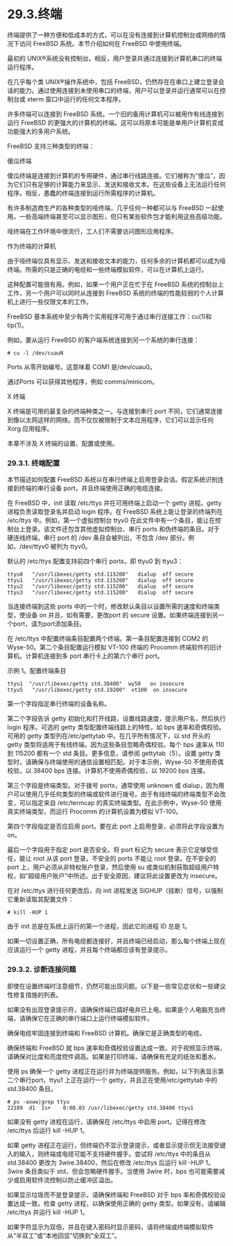 # 29.3.终端

终端提供了一种方便和低成本的方式，可以在没有连接到计算机控制台或网络的情况下访问 FreeBSD 系统。本节介绍如何在 FreeBSD 中使用终端。

最初的 UNIX®系统没有控制台。相反，用户登录并通过连接到计算机串口的终端运行程序。

在几乎每个类 UNIX®操作系统中，包括 FreeBSD，仍然存在在串口上建立登录会话的能力。通过使用连接到未使用串口的终端，用户可以登录并运行通常可以在控制台或 xterm 窗口中运行的任何文本程序。

许多终端可以连接到 FreeBSD 系统。一个旧的备用计算机可以被用作有线连接到运行 FreeBSD 的更强大的计算机的终端。这可以将原本可能是单用户计算机变成功能强大的多用户系统。

FreeBSD 支持三种类型的终端：

 傻瓜终端

傻瓜终端是连接到计算机的专用硬件，通过串行线路连接。它们被称为“傻瓜”，因为它们只有足够的计算能力来显示、发送和接收文本。在这些设备上无法运行任何程序。相反，愚蠢的终端连接到运行所需程序的计算机。

有许多制造商生产的各种类型的哑终端，几乎任何一种都可以与 FreeBSD 一起使用。一些高端终端甚至可以显示图形，但只有某些软件包才能利用这些高级功能。

哑终端在工作环境中很流行，工人们不需要访问图形应用程序。

作为终端的计算机

由于哑终端仅具有显示、发送和接收文本的能力，任何多余的计算机都可以成为哑终端。所需的只是正确的电缆和一些终端模拟软件，可以在计算机上运行。

这种配置可能很有用。例如，如果一个用户正在忙于在 FreeBSD 系统的控制台上工作，另一个用户可以同时从连接到 FreeBSD 系统的终端的性能较弱的个人计算机上进行一些仅限文本的工作。

FreeBSD 基本系统中至少有两个实用程序可用于通过串行连接工作：cu(1)和 tip(1)。

例如，要从运行 FreeBSD 的客户端系统连接到另一个系统的串行连接：

```
# cu -l /dev/cuauN
```

Ports 从零开始编号。这意味着 COM1 是/dev/cuau0。

通过Ports 可以获得其他程序，例如 comms/minicom。

 X 终端

X 终端是可用的最复杂的终端种类之一。与连接到串行 port 不同，它们通常连接到像以太网这样的网络。而不仅仅被限制于文本应用程序，它们可以显示任何 Xorg 应用程序。

本章不涉及 X 终端的设置、配置或使用。

### 29.3.1. 终端配置

本节描述如何配置 FreeBSD 系统以在串行终端上启用登录会话。假定系统识别连接到终端的串行设备 port，并且终端使用正确的电缆连接。

在 FreeBSD 中，init 读取 /etc/ttys 并在可用终端上启动一个 getty 进程。getty 进程负责读取登录名并启动 login 程序。在 FreeBSD 系统上能让登录的终端列在 /etc/ttys 中。例如，第一个虚拟控制台 ttyv0 在此文件中有一个条目，能让在控制台上登录。该文件还包含其他虚拟控制台、串行 ports 和伪终端的条目。对于硬连线终端，串行 port 的 /dev 条目会被列出，不包含 /dev 部分。例如，/dev/ttyv0 被列为 ttyv0。

默认的 /etc/ttys 配置支持前四个串行 ports，即 ttyu0 到 ttyu3：

```
ttyu0   "/usr/libexec/getty std.115200"   dialup  off secure
ttyu1   "/usr/libexec/getty std.115200"   dialup  off secure
ttyu2   "/usr/libexec/getty std.115200"   dialup  off secure
ttyu3   "/usr/libexec/getty std.115200"   dialup  off secure
```

当连接终端到这些 ports 中的一个时，修改默认条目以设置所需的速度和终端类型，使设备 on 并且，如有需要，更改port 的 secure 设置。如果终端连接到另一个port，请为port添加条目。

在 /etc/ttys 中配置终端条目配置两个终端。第一条目配置连接到 COM2 的 Wyse-50。第二个条目配置运行模拟 VT-100 终端的 Procomm 终端软件的旧计算机。计算机连接到多 port 串行卡上的第六个串行 port。

示例 1。配置终端条目

```
ttyu1  "/usr/libexec/getty std.38400"  wy50   on insecure
ttyu5   "/usr/libexec/getty std.19200"  vt100  on insecure
```

第一个字段指定串行终端的设备名称。

第二个字段告诉 getty 初始化和打开线路，设置线路速度，提示用户名，然后执行 login 程序。可选的 getty 类型配置终端线路上的特性，如 bps 速率和奇偶校验。可用的 getty 类型列在/etc/gettytab 中。在几乎所有情况下，以 std 开头的 getty 类型将适用于有线终端，因为这些条目忽略奇偶校验。每个 bps 速率从 110 到 115200 都有一个 std 条目。更多信息，请参阅 gettytab（5）。设置 getty 类型时，请确保与终端使用的通信设置相匹配。对于本示例，Wyse-50 不使用奇偶校验，以 38400 bps 连接。计算机不使用奇偶校验，以 19200 bps 连接。

第三个字段是终端类型。对于拨号 ports，通常使用 unknown 或 dialup，因为用户可以使用几乎任何类型的终端或软件进行拨号。由于有线终端的终端类型不会改变，可以指定来自 /etc/termcap 的真实终端类型。在此示例中，Wyse-50 使用真实终端类型，而运行 Procomm 的计算机设置为模拟 VT-100。

第四个字段指定是否应启用 port。要在此 port 上启用登录，必须将此字段设置为 on。

最后一个字段用于指定 port 是否安全。将 port 标记为 secure 表示它足够受信任，能让 root 从该 port 登录。不安全的 ports 不能让 root 登录。在不安全的 port 上，用户必须从非特权账户登录，然后使用 su 或类似机制获取超级用户特权，如“超级用户账户”中所述。出于安全原因，建议将此设置更改为 insecure。

在对 /etc/ttys 进行任何更改后，向 init 进程发送 SIGHUP（挂断）信号，以强制它重新读取其配置文件：

```
# kill -HUP 1
```

由于 init 总是在系统上运行的第一个进程，因此它的进程 ID 总是 1。

如果一切设置正确，所有电缆都连接好，并且终端已经启动，那么每个终端上现在应该运行一个 getty 进程，并且每个终端都应该有登录提示。

### 29.3.2. 诊断连接问题

即使在设置终端时注意细节，仍然可能出现问题。以下是一些常见症状和一些建议性修复措施的列表。

如果没有出现登录提示符，请确保终端已插好电并已上电。如果是个人电脑充当终端，请确保它在正确的串行端口上运行终端模拟软件。

确保电缆牢固连接到终端和 FreeBSD 计算机。确保它是正确类型的电缆。

确保终端和 FreeBSD 就 bps 速率和奇偶校验设置达成一致。对于视频显示终端，请确保对比度和亮度控件调高。如果是打印终端，请确保有充足的纸张和墨水。

使用 ps 确保一个 getty 进程正在运行并为终端提供服务。例如，以下列表显示第二个串行port，ttyu1 上正在运行一个 getty，并且正在使用/etc/gettytab 中的 std.38400 条目。

```
# ps -axww|grep ttyu
22189  d1  Is+    0:00.03 /usr/libexec/getty std.38400 ttyu1
```

如果没有 getty 进程在运行，请确保在 /etc/ttys 中启用 port。记得在修改 /etc/ttys 后运行 kill -HUP 1。

如果 getty 进程正在运行，但终端仍不显示登录提示，或者显示提示但无法接受键入的输入，则终端或电缆可能不支持硬件握手。尝试将 /etc/ttys 中的条目从 std.38400 更改为 3wire.38400，然后在修改 /etc/ttys 后运行 kill -HUP 1。3wire 条目类似于 std，但会忽略硬件握手。当使用 3wire 时，bps 也可能需要减少或启用软件流控制以防止缓冲区溢出。

如果显示垃圾而不是登录提示，请确保终端和 FreeBSD 对于 bps 率和奇偶校验设置达成一致。检查 getty 进程，以确保使用正确的 getty 类型。如果没有，请编辑 /etc/ttys 并运行 kill -HUP 1。

如果字符显示为双倍，并且在键入密码时显示密码，请将终端或终端模拟软件从“半双工”或“本地回显”切换到“全双工”。
